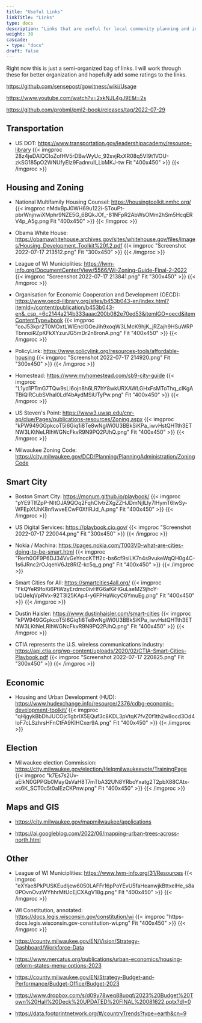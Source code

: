 ```yaml
---
title: "Useful Links"
linkTitle: "Links"
type: docs
description: "Links that are useful for local community planning and involvement."
weight: 30
cascade:
- type: "docs"
draft: false
---
```


Right now this is just a semi-organized bag of links. I will work through these for better organization and hopefully add some ratings to the links.

https://github.com/sensepost/gowitness/wiki/Usage

https://www.youtube.com/watch?v=2xkNJL4gJ9E&t=2s

https://github.com/probml/pml2-book/releases/tag/2022-07-29


## Transportation

* US DOT: https://www.transportation.gov/leadershipacademy/resource-library
{{< imgproc 28z4jeDAlQCIoZofHV5rDBwWyUc_92svjRxXR08q5VI9t1VOU-zkSG185pO2WNUfyElz9Fadnrull_LbMKJ-tw Fit "400x450" >}}
{{< /imgproc >}}

## Housing and Zoning
* National Multifamily Housing Counsel: https://housingtoolkit.nmhc.org/
{{< imgproc nMdxBpJ0WH69u122i-STouPt-pbrWnjnwiXMphr9NZE5G_6BQkJOf_-81NFpR2AbWsOMm2hSm5HcqERV4p_A5g.png Fit "400x450" >}}
{{< /imgproc >}}

* Obama White House: https://obamawhitehouse.archives.gov/sites/whitehouse.gov/files/images/Housing_Development_Toolkit%20f.2.pdf 
{{< imgproc "Screenshot 2022-07-17 213512.png" Fit "300x450" >}}
{{< /imgproc >}}

* League of WI Municiplities: https://lwm-info.org/DocumentCenter/View/5566/WI-Zoning-Guide-Final-2-2022 
{{< imgproc "Screenshot 2022-07-17 213841.png" Fit "300x450" >}}
{{< /imgproc >}}

* Organisation for Economic Cooperation and Development (OECD): https://www.oecd-ilibrary.org/sites/b453b043-en/index.html?itemId=/content/publication/b453b043-en&_csp_=6c2144a214b333aaac200b082e70ed53&itemIGO=oecd&itemContentType=book 
{{< imgproc "coJ53kpr2T0MOxtLWIEnclGOeJih9xoqW3LMcK9hjK_jRZajh9HSuWRPTbnnoiRZpKFkXYzurJG5mDr2n8ronA.png" Fit "400x450" >}}
{{< /imgproc >}}

* PolicyLink: https://www.policylink.org/resources-tools/affordable-housing 
{{< imgproc "Screenshot 2022-07-17 214920.png" Fit "300x450" >}}
{{< /imgproc >}}

* Homestead: https://www.myhomestead.com/sb9-city-guide 
{{< imgproc "L1yd1PTmG7TQw9sLl6ojn8h6LR7hY8wkURXAWLGHxFsMToThq_cIKgATBiQlRCubSVhal0Ldf4bAydMSiUTyPw.png" Fit "400x450" >}}
{{< /imgproc >}}

* US Steven's Point: https://www3.uwsp.edu/cnr-ap/clue/Pages/publications-resources/Zoning.aspx
{{< imgproc "kPW949GGpkcoT5I6Giq1i8Te8wNgWi0U3BBkSiKPa_iwvHstQHTth3ETNW3LKtNeLRIhWGNcFkvR9N9PQ2PJhQ.png" Fit "400x450" >}}
{{< /imgproc >}}

* Milwaukee Zoning Code: https://city.milwaukee.gov/DCD/Planning/PlanningAdministration/ZoningCode


## Smart City
* Boston Smart City: https://monum.github.io/playbook/ 
{{< imgproc "pYE9TlfZpP-NItOJA9QOq2FqhClvtrZXgZZHJDmNjILly7lHymT6lwSy-WFEpXfJhK8nfIwveECwF0XflRJd_A.png" Fit "400x450" >}}
{{< /imgproc >}}

* US Digital Services: https://playbook.cio.gov/ 
{{< imgproc "Screenshot 2022-07-17 220044.png" Fit "300x450" >}}
{{< /imgproc >}}
* Nokia / Machina: https://pages.nokia.com/T003V0-what-are-cities-doing-to-be-smart.html
{{< imgproc "Rerh0OF9P6DJ34VvGeYnccKTff2c-bs6cf9siLK7n4s9vukeWqQH0g4C-1s6JRnc2rOJqehV6Jz8RIZ-kc5q_g.png" Fit "400x450" >}}
{{< /imgproc >}}

* Smart Cities for All: https://smartcities4all.org/ 
{{< imgproc "FkQYeR9foKi6PtWzyErdmc0ivHfG6afGHGuLseMZ9jhoY-bQUeIqVpRVx-92T3l25KAp4-y6FPHaWcyC6YmuEg.png" Fit "400x450" >}}
{{< /imgproc >}}

* Dustin Haisler: https://www.dustinhaisler.com/smart-cities 
{{< imgproc "kPW949GGpkcoT5I6Giq1i8Te8wNgWi0U3BBkSiKPa_iwvHstQHTth3ETNW3LKtNeLRIhWGNcFkvR9N9PQ2PJhQ.png" Fit "400x450" >}}
{{< /imgproc >}}

* CTIA represents the U.S. wireless communications industry: https://api.ctia.org/wp-content/uploads/2020/02/CTIA-Smart-Cities-Playbook.pdf 
{{< imgproc "Screenshot 2022-07-17 220825.png" Fit "300x450" >}}
{{< /imgproc >}}


## Economic
* Housing and Urban Development (HUD): https://www.hudexchange.info/resource/2376/cdbg-economic-development-toolkit/ 
{{< imgproc "qHjgykBbDhJUCOjcTgbrIX5EQuf3c8KDL3pVtqK7fvZ0f1th2w8ocd3Od4IoF7cLSzhrsHFnCtFA9KIHCxer9A.png" Fit "400x450" >}}
{{< /imgproc >}}


## Election
* Milwaukee election Commission: https://city.milwaukee.gov/election/Helpmilwaukeevote/TrainingPage 
{{< imgproc "k7Es7s2Uv-aElkN0GPPGb0MayQsVaH8T7mTbA32UN8YRboYxatg2T2pbX88CAtx-xs6K_SCT0c5t0aIEzCKPnw.png" Fit "400x450" >}}
{{< /imgproc >}}

## Maps and GIS
* https://city.milwaukee.gov/mapmilwaukee/applications

* https://ai.googleblog.com/2022/06/mapping-urban-trees-across-north.html

## Other
* League of WI Municiplities: https://www.lwm-info.org/31/Resources 
{{< imgproc "eXYae8PkPUSKEudIjew6050LAFFr16pPoYEvU5faHeanwjkBttxelHe_s8a0POvnOvzWYhhrMtUcEjCXAgV18g.png" Fit "400x450" >}}
{{< /imgproc >}}

* WI Constitution, annotated: https://docs.legis.wisconsin.gov/constitution/wi
{{< imgproc "https-docs.legis.wisconsin.gov-constitution-wi.png" Fit "400x450" >}}
{{< /imgproc >}}

* https://county.milwaukee.gov/EN/Vision/Strategy-Dashboard/Workforce-Data

* https://www.mercatus.org/publications/urban-economics/housing-reform-states-menu-options-2023

* https://county.milwaukee.gov/EN/Strategy-Budget-and-Performance/Budget-Office/Budget-2023

* https://www.dropbox.com/s/d09y78weq88uoqf/2023%20Budget%20Town%20Hall%20Deck%20UPDATED%20FINAL%20081622.pptx?dl=0

* https://data.footprintnetwork.org/#/countryTrends?type=earth&cn=9

